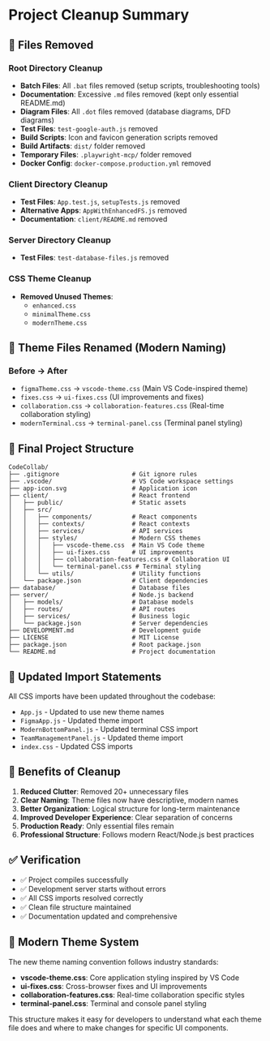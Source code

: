 # Project Cleanup Summary

## 🧹 Files Removed

### Root Directory Cleanup
- **Batch Files**: All `.bat` files removed (setup scripts, troubleshooting tools)
- **Documentation**: Excessive `.md` files removed (kept only essential README.md)
- **Diagram Files**: All `.dot` files removed (database diagrams, DFD diagrams)
- **Test Files**: `test-google-auth.js` removed
- **Build Scripts**: Icon and favicon generation scripts removed
- **Build Artifacts**: `dist/` folder removed
- **Temporary Files**: `.playwright-mcp/` folder removed
- **Docker Config**: `docker-compose.production.yml` removed

### Client Directory Cleanup
- **Test Files**: `App.test.js`, `setupTests.js` removed
- **Alternative Apps**: `AppWithEnhancedFS.js` removed
- **Documentation**: `client/README.md` removed

### Server Directory Cleanup
- **Test Files**: `test-database-files.js` removed

### CSS Theme Cleanup
- **Removed Unused Themes**:
  - `enhanced.css`
  - `minimalTheme.css` 
  - `modernTheme.css`

## 🎨 Theme Files Renamed (Modern Naming)

### Before → After
- `figmaTheme.css` → `vscode-theme.css` (Main VS Code-inspired theme)
- `fixes.css` → `ui-fixes.css` (UI improvements and fixes)
- `collaboration.css` → `collaboration-features.css` (Real-time collaboration styling)
- `modernTerminal.css` → `terminal-panel.css` (Terminal panel styling)

## 📁 Final Project Structure

```
CodeCollab/
├── .gitignore                    # Git ignore rules
├── .vscode/                      # VS Code workspace settings
├── app-icon.svg                  # Application icon
├── client/                       # React frontend
│   ├── public/                   # Static assets
│   ├── src/
│   │   ├── components/           # React components
│   │   ├── contexts/             # React contexts
│   │   ├── services/             # API services
│   │   ├── styles/               # Modern CSS themes
│   │   │   ├── vscode-theme.css  # Main VS Code theme
│   │   │   ├── ui-fixes.css      # UI improvements
│   │   │   ├── collaboration-features.css # Collaboration UI
│   │   │   └── terminal-panel.css # Terminal styling
│   │   └── utils/                # Utility functions
│   └── package.json              # Client dependencies
├── database/                     # Database files
├── server/                       # Node.js backend
│   ├── models/                   # Database models
│   ├── routes/                   # API routes
│   ├── services/                 # Business logic
│   └── package.json              # Server dependencies
├── DEVELOPMENT.md                # Development guide
├── LICENSE                       # MIT License
├── package.json                  # Root package.json
└── README.md                     # Project documentation
```

## 🔧 Updated Import Statements

All CSS imports have been updated throughout the codebase:
- `App.js` - Updated to use new theme names
- `FigmaApp.js` - Updated theme import
- `ModernBottomPanel.js` - Updated terminal CSS import
- `TeamManagementPanel.js` - Updated theme import
- `index.css` - Updated CSS imports

## 🚀 Benefits of Cleanup

1. **Reduced Clutter**: Removed 20+ unnecessary files
2. **Clear Naming**: Theme files now have descriptive, modern names
3. **Better Organization**: Logical structure for long-term maintenance
4. **Improved Developer Experience**: Clear separation of concerns
5. **Production Ready**: Only essential files remain
6. **Professional Structure**: Follows modern React/Node.js best practices

## ✅ Verification

- ✅ Project compiles successfully
- ✅ Development server starts without errors
- ✅ All CSS imports resolved correctly
- ✅ Clean file structure maintained
- ✅ Documentation updated and comprehensive

## 🎯 Modern Theme System

The new theme naming convention follows industry standards:
- **vscode-theme.css**: Core application styling inspired by VS Code
- **ui-fixes.css**: Cross-browser fixes and UI improvements
- **collaboration-features.css**: Real-time collaboration specific styles
- **terminal-panel.css**: Terminal and console panel styling

This structure makes it easy for developers to understand what each theme file does and where to make changes for specific UI components.
